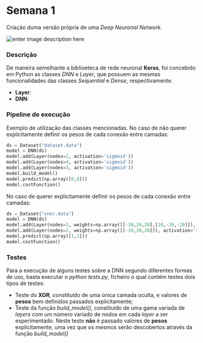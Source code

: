 # Semana 1

Criação duma versão própria de uma *Deep Neuronal Network*.


![enter image description here](https://raw.githubusercontent.com/henriqueparola/Aprendizagem-Profunda/main/Semana_1/images/banner.png)
### Descrição
De maneira semelhante a biblioeteca de rede neuronal **Keras**, foi concebido em Python as classes *DNN* e *Layer*, que possuem as mesmas funcionalidades das classes *Sequential* e *Dense*, respectivamente.
* **Layer**: 
* **DNN**:

### Pipeline de execução

Exemplo de utilização das classes mencionadas. No caso de não querer explicitamente definir os pesos de cada conexão entre camadas:

````python
ds = Dataset("dataset.data")
model = DNN(ds)
model.add(Layer(nodes=2, activation='sigmoid'))
model.add(Layer(nodes=4, activation='sigmoid'))
model.add(Layer(nodes=3, activation='sigmoid'))
model.build_model()
model.predict(np.array([0,0]))
model.costFunction()
````

No caso de querer explicitamente definir os pesos de cada conexão entre camadas:

````python
ds = Dataset("xnor.data")
model = DNN(ds)
model.add(Layer(nodes=2, weights=np.array([[-30,20,20],[10,-20,-20]]), activation='sigmoid'))
model.add(Layer(nodes=2, weights=np.array([[-10,20,20]]), activation='sigmoid')) 
model.predict(np.array([1,1]))
model.costFunction()
````

### Testes
Para a execução de alguns testes sobre a DNN segundo diferentes formas de uso, basta executar o *python *tests.py**, ficheiro o qual contém testes dois tipos de testes:
* Teste do **XOR**, constituído de uma única camada oculta, e valores de **pesos** bem definidos passados explicitamente;
* Teste da função *build_model()*, constituído de uma gama variada de *layers* com um número variado de nodos em cada *layer* a ser experimentado. Neste teste **não** é passado valores de **pesos** explicitamente, uma vez que os mesmos serão descobertos através da função *build_model()*